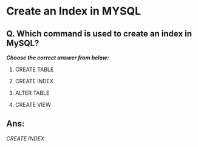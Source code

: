 # Create an Index in MYSQL

## Q. Which command is used to create an index in MySQL?

***Choose the correct answer from below:***
  
  1. CREATE TABLE

  2. CREATE INDEX

  3. ALTER TABLE

  4. CREATE VIEW


## Ans:
*CREATE INDEX*
